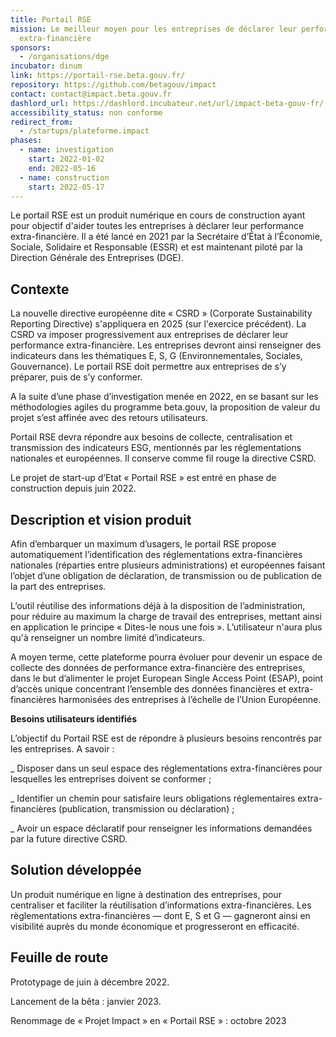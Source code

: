 ```yaml
---
title: Portail RSE
mission: Le meilleur moyen pour les entreprises de déclarer leur performance
  extra-financière
sponsors:
  - /organisations/dge
incubator: dinum
link: https://portail-rse.beta.gouv.fr/
repository: https://github.com/betagouv/impact
contact: contact@impact.beta.gouv.fr
dashlord_url: https://dashlord.incubateur.net/url/impact-beta-gouv-fr/
accessibility_status: non conforme
redirect_from:
  - /startups/plateforme.impact
phases:
  - name: investigation
    start: 2022-01-02
    end: 2022-05-16
  - name: construction
    start: 2022-05-17
---
```

Le portail RSE est un produit numérique en cours de construction ayant pour objectif d'aider toutes les entreprises à déclarer leur performance extra-financière. Il a été lancé en 2021 par la Secrétaire d’État à l’Économie, Sociale, Solidaire et Responsable (ESSR) et est maintenant piloté par la Direction Générale des Entreprises (DGE).

## **Contexte**

La nouvelle directive européenne dite « CSRD » (Corporate Sustainability Reporting Directive) s'appliquera en 2025 (sur l'exercice précédent). La CSRD va imposer progressivement aux entreprises de déclarer leur performance extra-financière. Les entreprises devront ainsi renseigner des indicateurs dans les thématiques E, S, G (Environnementales, Sociales, Gouvernance). Le portail RSE doit permettre aux entreprises de s’y préparer, puis de s’y conformer.

A la suite d’une phase d’investigation menée en 2022, en se basant sur les méthodologies agiles du programme beta.gouv, la proposition de valeur du projet s’est affinée avec des retours utilisateurs.

Portail RSE devra répondre aux besoins de collecte, centralisation et transmission des indicateurs ESG, mentionnés par les réglementations nationales et européennes. Il conserve comme fil rouge la directive CSRD.

Le projet de start-up d’Etat « Portail RSE » est entré en phase de construction depuis juin 2022.

## **Description et vision produit**

Afin d’embarquer un maximum d’usagers, le portail RSE propose automatiquement l’identification des réglementations extra-financières nationales (réparties entre plusieurs administrations) et européennes faisant l’objet d’une obligation de déclaration, de transmission ou de publication de la part des entreprises.

L’outil réutilise des informations déjà à la disposition de l’administration, pour réduire au maximum la charge de travail des entreprises, mettant ainsi en application le principe « Dites-le nous une fois ». L’utilisateur n'aura plus qu'à renseigner un nombre limité d’indicateurs.

A moyen terme, cette plateforme pourra évoluer pour devenir un espace de collecte des données de performance extra-financière des entreprises, dans le but d’alimenter le projet European Single Access Point (ESAP), point d’accès unique concentrant l’ensemble des données financières et extra-financières harmonisées des entreprises à l’échelle de l’Union Européenne.

**Besoins utilisateurs identifiés**

L’objectif du Portail RSE est de répondre à plusieurs besoins rencontrés par les entreprises. A savoir :

_ Disposer dans un seul espace des réglementations extra-financières pour lesquelles les entreprises doivent se conformer ;

_ Identifier un chemin pour satisfaire leurs obligations réglementaires extra-financières (publication, transmission ou déclaration) ;

_ Avoir un espace déclaratif pour renseigner les informations demandées par la future directive CSRD.

## **Solution développée**

Un produit numérique en ligne à destination des entreprises, pour centraliser et faciliter la réutilisation d’informations extra-financières. Les règlementations extra-financières — dont E, S et G — gagneront ainsi en visibilité auprès du monde économique et progresseront en efficacité.

## **Feuille de route**

Prototypage de juin à décembre 2022.

Lancement de la bêta : janvier 2023.

Renommage de « Projet Impact » en « Portail RSE » : octobre 2023